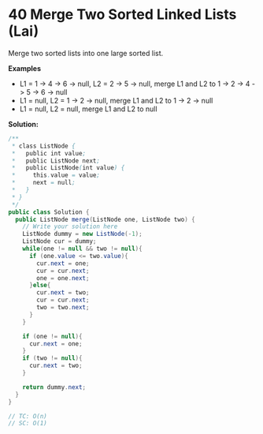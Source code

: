 # 40 Merge Two Sorted Linked Lists (Lai)

Merge two sorted lists into one large sorted list.

**Examples**

- L1 = 1 -> 4 -> 6 -> null, L2 = 2 -> 5 -> null, merge L1 and L2 to 1 -> 2 -> 4 -> 5 -> 6 -> null
- L1 = null, L2 = 1 -> 2 -> null, merge L1 and L2 to 1 -> 2 -> null
- L1 = null, L2 = null, merge L1 and L2 to null

**Solution:** 

```java
/**
 * class ListNode {
 *   public int value;
 *   public ListNode next;
 *   public ListNode(int value) {
 *     this.value = value;
 *     next = null;
 *   }
 * }
 */
public class Solution {
  public ListNode merge(ListNode one, ListNode two) {
    // Write your solution here
    ListNode dummy = new ListNode(-1);
    ListNode cur = dummy;
    while(one != null && two != null){
      if (one.value <= two.value){
        cur.next = one;
        cur = cur.next;
        one = one.next;
      }else{
        cur.next = two;
        cur = cur.next;
        two = two.next;
      }
    }

    if (one != null){
      cur.next = one;
    }
    if (two != null){
      cur.next = two;
    }

    return dummy.next;
  }
}

// TC: O(n)
// SC: O(1)
```

